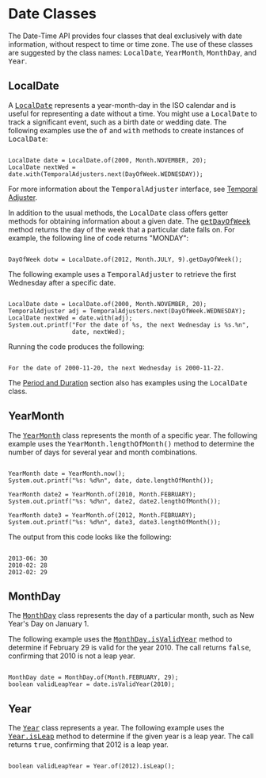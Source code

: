 
# Date Classes


The Date-Time API provides four classes that deal exclusively with date information, without respect to time or time zone. The use of these classes are suggested by the class names: <tt>LocalDate</tt>, <tt>YearMonth</tt>, <tt>MonthDay</tt>, and <tt>Year</tt>.

## LocalDate


A
[<tt>LocalDate</tt>](https://docs.oracle.com/javase/8/docs/api/java/time/LocalDate.html) represents a year-month-day in the ISO calendar and is useful for representing a date without a time. You might use a <tt>LocalDate</tt> to track a significant event, such as a birth date or wedding date. The following examples use the <tt>of</tt> and <tt>with</tt> methods to create instances of <tt>LocalDate</tt>:

```

LocalDate date = LocalDate.of(2000, Month.NOVEMBER, 20);
LocalDate nextWed = date.with(TemporalAdjusters.next(DayOfWeek.WEDNESDAY));

```


For more information about the <tt>TemporalAdjuster</tt> interface, see
[Temporal Adjuster](adjusters.html).


In addition to the usual methods, the <tt>LocalDate</tt> class offers getter methods for obtaining information about a given date. The
[<tt>getDayOfWeek</tt>](https://docs.oracle.com/javase/8/docs/api/java/time/LocalDate.html#getDayOfWeek--) method returns the day of the week that a particular date falls on. For example, the following line of code returns "MONDAY":

```

DayOfWeek dotw = LocalDate.of(2012, Month.JULY, 9).getDayOfWeek();

```


The following example uses a <tt>TemporalAdjuster</tt> to retrieve the first Wednesday after a specific date.

```

LocalDate date = LocalDate.of(2000, Month.NOVEMBER, 20);
TemporalAdjuster adj = TemporalAdjusters.next(DayOfWeek.WEDNESDAY);
LocalDate nextWed = date.with(adj);
System.out.printf("For the date of %s, the next Wednesday is %s.%n",
                  date, nextWed);

```


Running the code produces the following:

```

For the date of 2000-11-20, the next Wednesday is 2000-11-22.

```


The 
[Period and Duration](period.html) section also has examples using the <tt>LocalDate</tt> class.

## YearMonth


The 
[<tt>YearMonth</tt>](https://docs.oracle.com/javase/8/docs/api/java/time/YearMonth.html) class represents the month of a specific year. The following example uses the <tt>YearMonth.lengthOfMonth()</tt> method to determine the number of days for several year and month combinations.

```

YearMonth date = YearMonth.now();
System.out.printf("%s: %d%n", date, date.lengthOfMonth());

YearMonth date2 = YearMonth.of(2010, Month.FEBRUARY);
System.out.printf("%s: %d%n", date2, date2.lengthOfMonth());

YearMonth date3 = YearMonth.of(2012, Month.FEBRUARY);
System.out.printf("%s: %d%n", date3, date3.lengthOfMonth());

```


The output from this code looks like the following:

```

2013-06: 30
2010-02: 28
2012-02: 29

```

## MonthDay

The
[<tt>MonthDay</tt>](https://docs.oracle.com/javase/8/docs/api/java/time/MonthDay.html) class represents the day of a particular month, such as New Year's Day on January 1.


The following example uses the 
[<tt>MonthDay.isValidYear</tt>](https://docs.oracle.com/javase/8/docs/api/java/time/MonthDay.html#isValidYear-int-) method to determine if February 29 is valid for the year 2010. The call returns <tt>false</tt>, confirming that 2010 is not a leap year.

```

MonthDay date = MonthDay.of(Month.FEBRUARY, 29);
boolean validLeapYear = date.isValidYear(2010);

```

## Year


The
[<tt>Year</tt>](https://docs.oracle.com/javase/8/docs/api/java/time/Year.html) class represents a year. The following example uses the 
[<tt>Year.isLeap</tt>](https://docs.oracle.com/javase/8/docs/api/java/time/Year.html#isLeap--) method to determine if the given year is a leap year. The call returns <tt>true</tt>, confirming that 2012 is a leap year.

```

boolean validLeapYear = Year.of(2012).isLeap();

```
